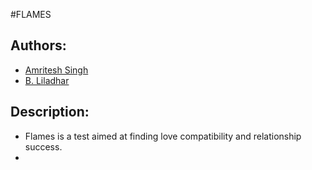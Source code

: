 #FLAMES
## Authors: 
* [Amritesh Singh](https://github.com/heisenberg2103)
* [B. Liladhar](https://github.com/codebhendi)

## Description:
* Flames is a test aimed at finding love compatibility and relationship success.
*
